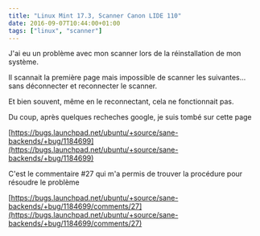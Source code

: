 ```yaml
---
title: "Linux Mint 17.3, Scanner Canon LIDE 110"
date: 2016-09-07T10:44:00+01:00
tags: ["linux", "scanner"]
---
```

J'ai eu un problème avec mon scanner lors de la réinstallation de mon système.

Il scannait la première page mais impossible de scanner les suivantes... sans déconnecter et reconnecter le scanner.

Et bien souvent, même en le reconnectant, cela ne fonctionnait pas.

Du coup, après quelques recheches google, je suis tombé sur cette page

[https://bugs.launchpad.net/ubuntu/+source/sane-backends/+bug/1184699](https://bugs.launchpad.net/ubuntu/+source/sane-backends/+bug/1184699)

C'est le commentaire #27 qui m'a permis de trouver la procédure pour résoudre le problème

[https://bugs.launchpad.net/ubuntu/+source/sane-backends/+bug/1184699/comments/27](https://bugs.launchpad.net/ubuntu/+source/sane-backends/+bug/1184699/comments/27)



